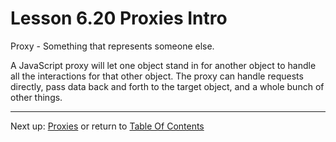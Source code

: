 # Lesson 6.20 Proxies Intro

Proxy - Something that represents someone else.

A JavaScript proxy will let one object stand in for another object to handle all the interactions for that other object. The proxy can handle requests directly, pass data back and forth to the target object, and a whole bunch of other things. 

- - -
Next up: [Proxies](ND024_Part3_Lesson06_21.md) or return to [Table Of Contents](./ND024_TableOfContents.md)
